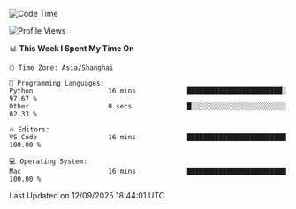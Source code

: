 <!--START_SECTION:waka-->
![Code Time](http://img.shields.io/badge/Code%20Time-575%20hrs%2058%20mins-blue)

![Profile Views](http://img.shields.io/badge/Profile%20Views-1-blue)

📊 **This Week I Spent My Time On** 

```text
🕑︎ Time Zone: Asia/Shanghai

💬 Programming Languages: 
Python                   16 mins             ████████████████████████░   97.67 % 
Other                    0 secs              █░░░░░░░░░░░░░░░░░░░░░░░░   02.33 % 

🔥 Editors: 
VS Code                  16 mins             █████████████████████████   100.00 % 

💻 Operating System: 
Mac                      16 mins             █████████████████████████   100.00 % 
```


 Last Updated on 12/09/2025 18:44:01 UTC
<!--END_SECTION:waka-->
